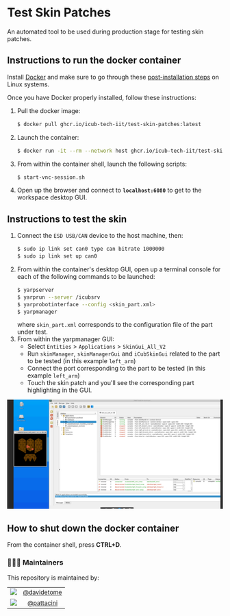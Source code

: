 Test Skin Patches
=================

An automated tool to be used during production stage for testing skin patches.

## Instructions to run the docker container
Install [Docker](https://www.docker.com) and make sure to go through these [post-installation steps](https://docs.docker.com/engine/install/linux-postinstall/) on Linux systems.

Once you have Docker properly installed, follow these instructions:
1. Pull the docker image:
    ```sh
    $ docker pull ghcr.io/icub-tech-iit/test-skin-patches:latest
    ```
2. Launch the container:
    ```sh
    $ docker run -it --rm --network host ghcr.io/icub-tech-iit/test-skin-patches:latest
    ```
3. From within the container shell, launch the following scripts:
    ```sh
    $ start-vnc-session.sh
    ```
4. Open up the browser and connect to **`localhost:6080`** to get to the workspace desktop GUI.

## Instructions to test the skin
1. Connect the `ESD USB/CAN` device to the host machine, then:
    ```sh
    $ sudo ip link set can0 type can bitrate 1000000
    $ sudo ip link set up can0
    ```
2. From within the container's desktop GUI, open up a terminal console for each of the following commands to be launched:
    ```sh
    $ yarpserver
    $ yarprun --server /icubsrv
    $ yarprobotinterface --config <skin_part.xml>
    $ yarpmanager
    ```
    where `skin_part.xml` corresponds to the configuration file of the part under test.
3. From within the yarpmanager GUI:
    - Select `Entities` > `Applications` > `SkinGui_All_V2`
    - Run `skinManager`, `skinManagerGui` and `iCubSkinGui` related to the part to be tested (in this example `left_arm`)
    - Connect the port corresponding to the part to be tested (in this example `left_arm`)
    - Touch the skin patch and you'll see the corresponding part highlighting in the GUI.

![test-skin](./assets/test-skin.png)

## How to shut down the docker container
From the container shell, press **CTRL+D**.
 
### 👨🏻‍💻 Maintainers
This repository is maintained by:

| | |
|:---:|:---:|
| [<img src="https://github.com/davidetome.png" width="40">](https://github.com/davidetome) | [@davidetome](https://github.com/davidetome) |
| [<img src="https://github.com/pattacini.png" width="40">](https://github.com/pattacini) | [@pattacini](https://github.com/pattacini) |
